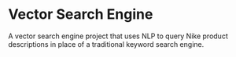 # Vector Search Engine

A vector search engine project that uses NLP to query Nike product descriptions in place of a traditional keyword search engine.
